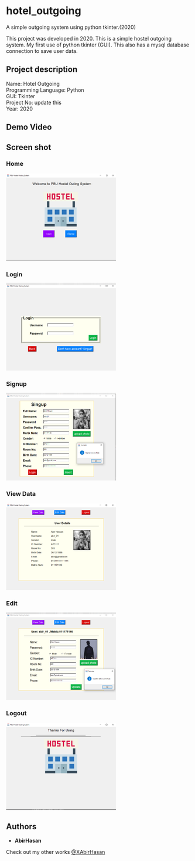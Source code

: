 # hotel_outgoing
 A simple outgoing system using python tkinter.(2020)

This project was developed in 2020. This is a simple hostel outgoing system. My first use of python tkinter (GUI). This also has a mysql database connection to save user data.


## Project description
Name: Hotel Outgoing <br>
Programming Language: Python <br>
GUI: Tkinter <br>
Project No: update this <br>
Year: 2020

## Demo Video
<!-- [![IMAGE ALT TEXT](http://img.youtube.com/vi/1bBcfG0_Xd4/0.jpg)](http://www.youtube.com/watch?v=1bBcfG0_Xd4 "Zetta || android dev") -->

## Screen shot

### Home
<img src="demo/1.png" alt="Home" width="300"/>

### Login
<img src="demo/2.png" alt="Login" width="300"/>

### Signup
<img src="demo/3.png" alt="Signup" width="300"/>

### View Data
<img src="demo/4.png" alt="View Data" width="300"/>

### Edit
<img src="demo/5.png" alt="Edit" width="300"/>

### Logout
<img src="demo/6.png" alt="Logout" width="300"/>

## Authors

* **AbirHasan**

Check out my other works [@XAbirHasan](https://github.com/XAbirHasan)
